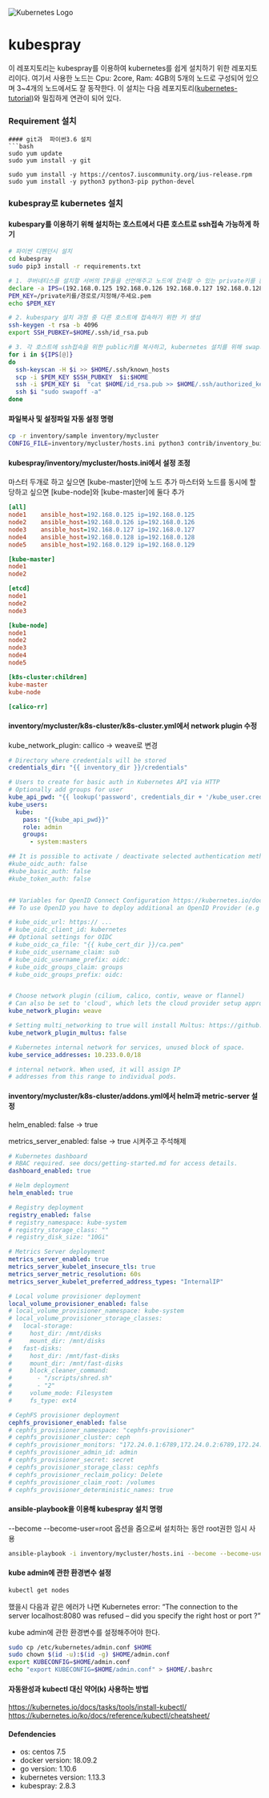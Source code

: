 ![Kubernetes Logo](https://raw.githubusercontent.com/kubernetes-sigs/kubespray/master/docs/img/kubernetes-logo.png)


# kubespray
이 레포지토리는 kubespray를 이용하여 kubernetes를 쉽게 설치하기 위한 레포지토리이다. 여기서 사용한 노드는 Cpu: 2core, Ram: 4GB의 5개의 노드로 구성되어 있으며 3~4개의 노드에서도 잘 동작한다. 이 설치는 다음 레포지토리([kubernetes-tutorial](https://github.com/stevejhkang/kubernetes-tutorial))와 밀집하게 연관이 되어 있다.

### Requirement 설치

```
#### git과  파이썬3.6 설치
```bash
sudo yum update
sudo yum install -y git

sudo yum install -y https://centos7.iuscommunity.org/ius-release.rpm
sudo yum install -y python3 python3-pip python-devel
```

### kubespray로 kubernetes 설치
#### kubespary를 이용하기 위해 설치하는 호스트에서 다른 호스트로  ssh접속 가능하게 하기
```bash
# 파이썬 디펜던시 설치
cd kubespray
sudo pip3 install -r requirements.txt 

# 1. 쿠버네티스를 설치할 서버의 IP들을 선언해주고 노드에 접속할 수 있는 private키를 환경변수로 지정(설치 후 삭제 필요)
declare -a IPS=(192.168.0.125 192.168.0.126 192.168.0.127 192.168.0.128 192.168.0.129)
PEM_KEY=/private키를/경로로/지정해/주세요.pem
echo $PEM_KEY

# 2. kubespary 설치 과정 중 다른 호스트에 접속하기 위한 키 생성
ssh-keygen -t rsa -b 4096
export SSH_PUBKEY=$HOME/.ssh/id_rsa.pub

# 3. 각 호스트에 ssh접속을 위한 public키를 복사하고, kubernetes 설치를 위해 swap기능을 끈다.
for i in ${IPS[@]}
do
  ssh-keyscan -H $i >> $HOME/.ssh/known_hosts
  scp -i $PEM_KEY $SSH_PUBKEY  $i:$HOME
  ssh -i $PEM_KEY $i  "cat $HOME/id_rsa.pub >> $HOME/.ssh/authorized_keys"
  ssh $i "sudo swapoff -a"
done
```

#### 파일복사 및 설정파일 자동 설정 명령
```bash
cp -r inventory/sample inventory/mycluster
CONFIG_FILE=inventory/mycluster/hosts.ini python3 contrib/inventory_builder/inventory.py ${IPS[@]}
```

#### kubespray/inventory/mycluster/hosts.ini에서 설정 조정
마스터 두개로 하고 싶으면 [kube-master]안에 노드 추가
마스터와 노드를 동시에 할당하고 싶으면 [kube-node]와 [kube-master]에 둘다 추가


```ini
[all]
node1    ansible_host=192.168.0.125 ip=192.168.0.125
node2    ansible_host=192.168.0.126 ip=192.168.0.126
node3    ansible_host=192.168.0.127 ip=192.168.0.127
node4    ansible_host=192.168.0.128 ip=192.168.0.128
node5    ansible_host=192.168.0.129 ip=192.168.0.129

[kube-master]
node1
node2

[etcd]
node1
node2
node3

[kube-node]
node1
node2
node3
node4
node5

[k8s-cluster:children]
kube-master
kube-node

[calico-rr]
```

#### inventory/mycluster/k8s-cluster/k8s-cluster.yml에서 network plugin 수정
kube_network_plugin: callico -> weave로 변경

```yaml
# Directory where credentials will be stored
credentials_dir: "{{ inventory_dir }}/credentials"

# Users to create for basic auth in Kubernetes API via HTTP
# Optionally add groups for user
kube_api_pwd: "{{ lookup('password', credentials_dir + '/kube_user.creds length=15 chars=ascii_letters,digits') }}"
kube_users:
  kube:
    pass: "{{kube_api_pwd}}"
    role: admin
    groups:
      - system:masters

## It is possible to activate / deactivate selected authentication methods (basic auth, static token auth)
#kube_oidc_auth: false
#kube_basic_auth: false
#kube_token_auth: false


## Variables for OpenID Connect Configuration https://kubernetes.io/docs/admin/authentication/
## To use OpenID you have to deploy additional an OpenID Provider (e.g Dex, Keycloak, ...)

# kube_oidc_url: https:// ...
# kube_oidc_client_id: kubernetes
## Optional settings for OIDC
# kube_oidc_ca_file: "{{ kube_cert_dir }}/ca.pem"
# kube_oidc_username_claim: sub
# kube_oidc_username_prefix: oidc:
# kube_oidc_groups_claim: groups
# kube_oidc_groups_prefix: oidc:


# Choose network plugin (cilium, calico, contiv, weave or flannel)
# Can also be set to 'cloud', which lets the cloud provider setup appropriate routing
kube_network_plugin: weave

# Setting multi_networking to true will install Multus: https://github.com/intel/multus-cni
kube_network_plugin_multus: false

# Kubernetes internal network for services, unused block of space.
kube_service_addresses: 10.233.0.0/18

# internal network. When used, it will assign IP
# addresses from this range to individual pods.
```

#### inventory/mycluster/k8s-cluster/addons.yml에서 helm과 metric-server 설정

helm_enabled: false -> true

metrics_server_enabled: false -> true 시켜주고 주석해제

```yaml
# Kubernetes dashboard
# RBAC required. see docs/getting-started.md for access details.
dashboard_enabled: true

# Helm deployment
helm_enabled: true

# Registry deployment
registry_enabled: false
# registry_namespace: kube-system
# registry_storage_class: ""
# registry_disk_size: "10Gi"

# Metrics Server deployment
metrics_server_enabled: true
metrics_server_kubelet_insecure_tls: true
metrics_server_metric_resolution: 60s
metrics_server_kubelet_preferred_address_types: "InternalIP"

# Local volume provisioner deployment
local_volume_provisioner_enabled: false
# local_volume_provisioner_namespace: kube-system
# local_volume_provisioner_storage_classes:
#   local-storage:
#     host_dir: /mnt/disks
#     mount_dir: /mnt/disks
#   fast-disks:
#     host_dir: /mnt/fast-disks
#     mount_dir: /mnt/fast-disks
#     block_cleaner_command:
#       - "/scripts/shred.sh"
#       - "2"
#     volume_mode: Filesystem
#     fs_type: ext4

# CephFS provisioner deployment
cephfs_provisioner_enabled: false
# cephfs_provisioner_namespace: "cephfs-provisioner"
# cephfs_provisioner_cluster: ceph
# cephfs_provisioner_monitors: "172.24.0.1:6789,172.24.0.2:6789,172.24.0.3:6789"
# cephfs_provisioner_admin_id: admin
# cephfs_provisioner_secret: secret
# cephfs_provisioner_storage_class: cephfs
# cephfs_provisioner_reclaim_policy: Delete
# cephfs_provisioner_claim_root: /volumes
# cephfs_provisioner_deterministic_names: true
```



#### ansible-playbook을 이용해 kubespray 설치 명령

--become --become-user=root 옵션을 줌으로써 설치하는 동안 root권한 임시 사용

```bash
ansible-playbook -i inventory/mycluster/hosts.ini --become --become-user=root cluster.yml
```

#### kube admin에 관한 환경변수 설정

```bash
kubectl get nodes 
```

했을시 다음과 같은 에러가 나면 Kubernetes error: “The connection to the server localhost:8080 was refused – did you specify the right host or port ?”

kube admin에 관한 환경변수를 설정해주어야 한다.

```bash
sudo cp /etc/kubernetes/admin.conf $HOME
sudo chown $(id -u):$(id -g) $HOME/admin.conf
export KUBECONFIG=$HOME/admin.conf
echo "export KUBECONFIG=$HOME/admin.conf" > $HOME/.bashrc
```
#### 자동완성과 kubectl 대신 약어(k) 사용하는 방법
https://kubernetes.io/docs/tasks/tools/install-kubectl/
<https://kubernetes.io/ko/docs/reference/kubectl/cheatsheet/>

#### Defendencies
* os: centos 7.5
* docker version: 18.09.2
* go version: 1.10.6
* kubernetes version: 1.13.3
* kubespray: 2.8.3

